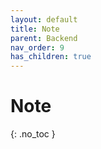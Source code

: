 ```yaml
---
layout: default
title: Note
parent: Backend
nav_order: 9
has_children: true
---
```


# Note
{: .no_toc }
